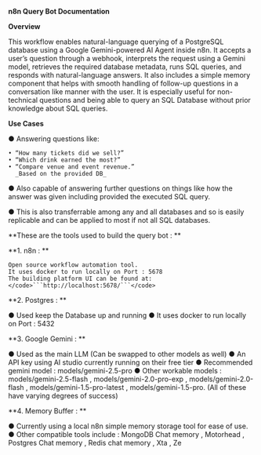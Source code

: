**n8n Query Bot Documentation**

**Overview**

This workflow enables natural-language querying of a PostgreSQL database using a Google Gemini-powered AI Agent inside n8n. It accepts a user’s question through a webhook, interprets the request using a Gemini model, retrieves the required database metadata, runs SQL queries, and responds with natural-language answers. It also includes a simple memory component that helps with smooth handling of follow-up questions in a conversation like manner with the user. It is especially useful for non-technical questions and being able to query an SQL Database without prior knowledge about SQL queries.


**Use Cases**

●	Answering questions like:

	• “How many tickets did we sell?”
	• “Which drink earned the most?”
	• “Compare venue and event revenue.”
      _Based on the provided DB_
      
●	Also capable of answering further questions on things like how the answer was given including provided the executed SQL query.

●	This is also transferrable among any and all databases and so is easily replicable and can be applied to most if not all SQL databases.

**These are the tools used to build the query bot : **

**1.	n8n : **

	Open source workflow automation tool. 
	It uses docker to run locally on Port : 5678
	The building platform UI can be found at: </code>```http://localhost:5678/```</code>

**2.	Postgres : **

●	Used keep the Database up and running
●	It uses docker to run locally on Port : 5432

**3.	Google Gemini : **

●	Used as the main LLM (Can be swapped to other models as well)
●	An API key using AI studio currently running on their free tier
●	Recommended gemini model : models/gemini-2.5-pro
●	Other workable models : models/gemini-2.5-flash , models/gemini-2.0-pro-exp , models/gemini-2.0-flash , models/gemini-1.5-pro-latest ,  models/gemini-1.5-pro. (All of these have varying degrees of success)

**4.	Memory Buffer : **

●	Currently using a local n8n simple memory storage tool for ease of use. 
●	Other compatible tools include : MongoDB Chat memory , Motorhead , Postgres Chat memory , Redis chat memory , Xta , Ze

